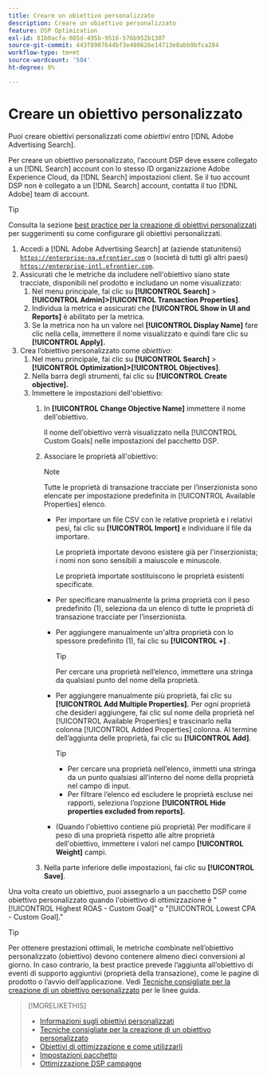 ```yaml
---
title: Creare un obiettivo personalizzato
description: Creare un obiettivo personalizzato
feature: DSP Optimization
exl-id: 81b0acfa-085d-495b-9516-576b952b1307
source-git-commit: 443f8907644bf3e480626e14713e8abb9bfca284
workflow-type: tm+mt
source-wordcount: '504'
ht-degree: 0%

---
```


# Creare un obiettivo personalizzato

Puoi creare obiettivi personalizzati come *obiettivi* entro [!DNL Adobe Advertising Search].

Per creare un obiettivo personalizzato, l’account DSP deve essere collegato a un [!DNL Search] account con lo stesso ID organizzazione Adobe Experience Cloud, da [!DNL Search] impostazioni client. Se il tuo account DSP non è collegato a un [!DNL Search] account, contatta il tuo [!DNL Adobe] team di account.

>[!TIP]
>
>Consulta la sezione [best practice per la creazione di obiettivi personalizzati](custom-goal-best-practices.md) per suggerimenti su come configurare gli obiettivi personalizzati.

1. Accedi a [!DNL Adobe Advertising Search] at (aziende statunitensi) [`https://enterprise-na.efrontier.com`](https://enterprise-na.efrontier.com) o (società di tutti gli altri paesi) [`https://enterprise-intl.efrontier.com`](https://enterprise-intl.efrontier.com).
1. Assicurati che le metriche da includere nell&#39;obiettivo siano state tracciate, disponibili nel prodotto e includano un nome visualizzato:
   1. Nel menu principale, fai clic su **[!UICONTROL Search]** > **[!UICONTROL Admin]>[!UICONTROL Transaction Properties]**.
   1. Individua la metrica e assicurati che **[!UICONTROL Show in UI and Reports]** è abilitato per la metrica.
   1. Se la metrica non ha un valore nel **[!UICONTROL Display Name]** fare clic nella cella, immettere il nome visualizzato e quindi fare clic su **[!UICONTROL Apply].**
1. Crea l’obiettivo personalizzato come *obiettivo*:
   1. Nel menu principale, fai clic su **[!UICONTROL Search]** > **[!UICONTROL Optimization]>[!UICONTROL Objectives]**.
   1. Nella barra degli strumenti, fai clic su **[!UICONTROL Create objective].**
   1. Immettere le impostazioni dell&#39;obiettivo:
      1. In **[!UICONTROL Change Objective Name]** immettere il nome dell&#39;obiettivo.

         Il nome dell&#39;obiettivo verrà visualizzato nella [!UICONTROL Custom Goals] nelle impostazioni del pacchetto DSP.

      1. Associare le proprietà all&#39;obiettivo:

         >[!NOTE]
         >
         > Tutte le proprietà di transazione tracciate per l’inserzionista sono elencate per impostazione predefinita in [!UICONTROL Available Properties] elenco.

         * Per importare un file CSV con le relative proprietà e i relativi pesi, fai clic su **[!UICONTROL Import]** e individuare il file da importare.

            Le proprietà importate devono esistere già per l&#39;inserzionista; i nomi non sono sensibili a maiuscole e minuscole.

            Le proprietà importate sostituiscono le proprietà esistenti specificate.

         * Per specificare manualmente la prima proprietà con il peso predefinito (1), seleziona da un elenco di tutte le proprietà di transazione tracciate per l’inserzionista.

         * Per aggiungere manualmente un&#39;altra proprietà con lo spessore predefinito (1), fai clic su **[!UICONTROL +]** .

            >[!TIP]
            >
            > Per cercare una proprietà nell’elenco, immettere una stringa da qualsiasi punto del nome della proprietà.

         * Per aggiungere manualmente più proprietà, fai clic su **[!UICONTROL Add Multiple Properties].** Per ogni proprietà che desideri aggiungere, fai clic sul nome della proprietà nel [!UICONTROL Available Properties] e trascinarlo nella colonna [!UICONTROL Added Properties] colonna. Al termine dell’aggiunta delle proprietà, fai clic su **[!UICONTROL Add]**.

            >[!TIP]
            >
            >* Per cercare una proprietà nell’elenco, immetti una stringa da un punto qualsiasi all’interno del nome della proprietà nel campo di input.
            >* Per filtrare l’elenco ed escludere le proprietà escluse nei rapporti, seleziona l’opzione **[!UICONTROL Hide properties excluded from reports].**


         * (Quando l&#39;obiettivo contiene più proprietà) Per modificare il peso di una proprietà rispetto alle altre proprietà dell&#39;obiettivo, immettere i valori nel campo **[!UICONTROL Weight]** campi.
      1. Nella parte inferiore delle impostazioni, fai clic su **[!UICONTROL Save]**.


Una volta creato un obiettivo, puoi assegnarlo a un pacchetto DSP come obiettivo personalizzato quando l&#39;obiettivo di ottimizzazione è &quot;[!UICONTROL Highest ROAS - Custom Goal]&quot; o &quot;[!UICONTROL Lowest CPA - Custom Goal].&quot;

>[!TIP]
>
>Per ottenere prestazioni ottimali, le metriche combinate nell’obiettivo personalizzato (obiettivo) devono contenere almeno dieci conversioni al giorno. In caso contrario, la best practice prevede l’aggiunta all’obiettivo di eventi di supporto aggiuntivi (proprietà della transazione), come le pagine di prodotto o l’avvio dell’applicazione. Vedi [Tecniche consigliate per la creazione di un obiettivo personalizzato](custom-goal-best-practices.md) per le linee guida.

>[!MORELIKETHIS]
>
>* [Informazioni sugli obiettivi personalizzati](custom-goal-about.md)
>* [Tecniche consigliate per la creazione di un obiettivo personalizzato](custom-goal-best-practices.md)
>* [Obiettivi di ottimizzazione e come utilizzarli](optimization-goals.md)
>* [Impostazioni pacchetto](/help/dsp/campaign-management/packages/package-settings.md)
> * [Ottimizzazione DSP campagne](optimization-how-dsp-optimizes-campaigns.md)

